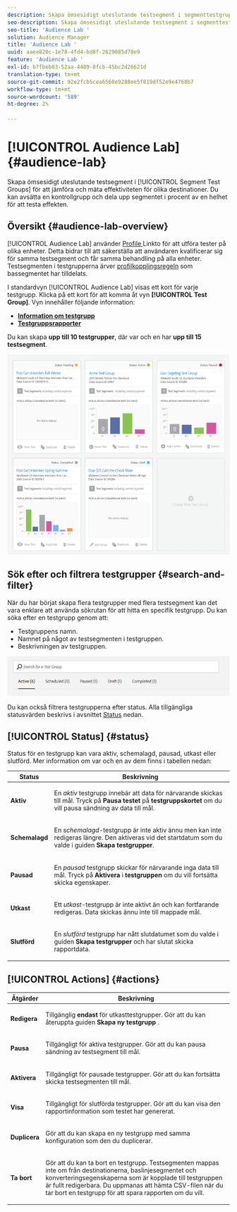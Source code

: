 ```yaml
---
description: Skapa ömsesidigt uteslutande testsegment i segmenttestgrupper för att jämföra och mäta effektiviteten för olika destinationer. Du kan avsätta en kontrollgrupp och dela upp segmentet i procent av en helhet för att testa effekten.
seo-description: Skapa ömsesidigt uteslutande testsegment i segmenttestgrupper för att jämföra och mäta effektiviteten för olika destinationer. Du kan avsätta en kontrollgrupp och dela upp segmentet i procent av en helhet för att testa effekten.
seo-title: 'Audience Lab '
solution: Audience Manager
title: 'Audience Lab '
uuid: aaee820c-1e78-4fd4-bd8f-2629085d78e9
feature: 'Audience Lab '
exl-id: b7fbeb03-52aa-4489-8fcb-45bc2d26621d
translation-type: tm+mt
source-git-commit: 92e2fcb5cea6560e9288ee5f819df52e9e4768b7
workflow-type: tm+mt
source-wordcount: '589'
ht-degree: 2%

---
```


# [!UICONTROL Audience Lab] {#audience-lab}

Skapa ömsesidigt uteslutande testsegment i [!UICONTROL Segment Test Groups] för att jämföra och mäta effektiviteten för olika destinationer. Du kan avsätta en kontrollgrupp och dela upp segmentet i procent av en helhet för att testa effekten.

## Översikt {#audience-lab-overview}

[!UICONTROL Audience Lab] använder  [Profile ](../../features/profile-merge-rules/merge-rules-overview.md) Linkto för att utföra tester på olika enheter. Detta bidrar till att säkerställa att användaren kvalificerar sig för samma testsegment och får samma behandling på alla enheter. Testsegmenten i testgrupperna ärver [profilkopplingsregeln](../../features/profile-merge-rules/merge-rules-dashboard.md) som bassegmentet har tilldelats.

I standardvyn [!UICONTROL Audience Lab] visas ett kort för varje testgrupp. Klicka på ett kort för att komma åt vyn **[!UICONTROL Test Group]**. Vyn innehåller följande information:

* **[Information om testgrupp](../../features/audience-lab/audience-lab-information-view.md)**
* **[Testgruppsrapporter](../../features/audience-lab/audience-lab-reporting-view.md)**

Du kan skapa **upp till 10 testgrupper**, där var och en har **upp till 15 testsegment**.

![](assets/test-groups-view.PNG)

## Sök efter och filtrera testgrupper {#search-and-filter}

När du har börjat skapa flera testgrupper med flera testsegment kan det vara enklare att använda sökrutan för att hitta en specifik testgrupp. Du kan söka efter en testgrupp genom att:

* Testgruppens namn.
* Namnet på något av testsegmenten i testgruppen.
* Beskrivningen av testgruppen.

![](assets/search_and_filter_audience_lab.png)

Du kan också filtrera testgrupperna efter status. Alla tillgängliga statusvärden beskrivs i avsnittet [Status](../../features/audience-lab/audience-lab.md#status) nedan.

## [!UICONTROL Status] {#status}

Status för en testgrupp kan vara aktiv, schemalagd, pausad, utkast eller slutförd. Mer information om var och en av dem finns i tabellen nedan:

<table id="table_7A0388BA02E045AC971C06A22DAC2C63"> 
 <thead> 
  <tr> 
   <th colname="col1" class="entry"> Status </th> 
   <th colname="col2" class="entry"> Beskrivning </th> 
  </tr> 
 </thead>
 <tbody> 
  <tr> 
   <td colname="col1"> <p> <b><span class="uicontrol"> Aktiv  </span></b> </p> </td> 
   <td colname="col2"> <p>En <i>aktiv</i> testgrupp innebär att data för närvarande skickas till mål. Tryck på <b><span class="uicontrol"> Pausa testet </span></b> på <b><span class="uicontrol"> testgruppskortet </span></b> om du vill pausa sändning av data till mål. </p> </td> 
  </tr> 
  <tr> 
   <td colname="col1"> <p> <b><span class="uicontrol"> Schemalagd  </span></b> </p> </td> 
   <td colname="col2"> <p>En <i>schemalagd</i>-testgrupp är inte aktiv ännu men kan inte redigeras längre. Den aktiveras vid det startdatum som du valde i guiden <b>Skapa testgrupper</b>. </p> </td> 
  </tr> 
  <tr> 
   <td colname="col1"> <p> <b><span class="uicontrol"> Pausad  </span></b> </p> </td> 
   <td colname="col2"> <p>En <i>pausad</i> testgrupp skickar för närvarande inga data till mål. Tryck på <b><span class="uicontrol"> Aktivera </span></b> i <b><span class="uicontrol"> testgruppen </span></b> om du vill fortsätta skicka egenskaper. </p> </td> 
  </tr> 
  <tr> 
   <td colname="col1"> <p> <b><span class="uicontrol"> Utkast  </span></b> </p> </td> 
   <td colname="col2"> <p>Ett <i>utkast</i>-testgrupp är inte aktivt än och kan fortfarande redigeras. Data skickas ännu inte till mappade mål. </p> </td> 
  </tr> 
  <tr> 
   <td colname="col1"> <p> <b><span class="uicontrol"> Slutförd  </span></b> </p> </td> 
   <td colname="col2"> <p>En <i>slutförd</i> testgrupp har nått slutdatumet som du valde i guiden <b><span class="uicontrol"> Skapa testgrupper </span></b> och har slutat skicka rapportdata. </p> </td>
  </tr>
 </tbody>
</table>

## [!UICONTROL Actions] {#actions}

<table id="table_481A411E2D2F4FE891595D00E775CF60"> 
 <thead> 
  <tr> 
   <th colname="col1" class="entry"> Åtgärder </th> 
   <th colname="col2" class="entry"> Beskrivning </th>
  </tr>
 </thead>
 <tbody> 
  <tr> 
   <td colname="col1"> <p> <b><span class="uicontrol"> Redigera  </span></b> </p> </td>
   <td colname="col2"> <p>Tillgänglig <b>endast</b> för utkasttestgrupper. Gör att du kan återuppta guiden <b><span class="uicontrol"> Skapa ny testgrupp </span></b>. </p> </td>
  </tr>
  <tr> 
   <td colname="col1"> <p> <b><span class="uicontrol"> Pausa  </span></b> </p> </td>
   <td colname="col2"> <p>Tillgängligt för aktiva testgrupper. Gör att du kan pausa sändning av testsegment till mål. </p> </td>
  </tr>
  <tr> 
   <td colname="col1"> <p> <b><span class="uicontrol"> Aktivera  </span></b> </p> </td>
   <td colname="col2"> <p>Tillgängligt för pausade testgrupper. Gör att du kan fortsätta skicka testsegmenten till mål. </p> </td>
  </tr>
  <tr> 
   <td colname="col1"> <p> <b><span class="uicontrol"> Visa  </span></b> </p> </td>
   <td colname="col2"> <p>Tillgängligt för slutförda testgrupper. Gör att du kan visa den rapportinformation som testet har genererat. </p> </td>
  </tr>
  <tr> 
   <td colname="col1"> <p> <b><span class="uicontrol"> Duplicera  </span></b> </p> </td>
   <td colname="col2"> <p>Gör att du kan skapa en ny testgrupp med samma konfiguration som den du duplicerar. </p> </td>
  </tr>
  <tr> 
   <td colname="col1"> <p> <b><span class="uicontrol"> Ta bort  </span></b> </p> </td>
   <td colname="col2"> <p>Gör att du kan ta bort en testgrupp. Testsegmenten mappas inte om från destinationerna, baslinjesegmentet och konverteringsegenskaperna som är kopplade till testgruppen är fullt redigerbara. Du uppmanas att hämta CSV-filen när du tar bort en testgrupp för att spara rapporten om du vill. </p> </td>
  </tr>
 </tbody>
</table>
